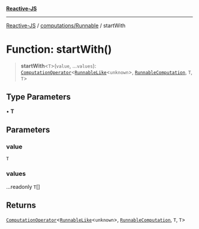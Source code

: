 [**Reactive-JS**](../../../README.md)

***

[Reactive-JS](../../../README.md) / [computations/Runnable](../README.md) / startWith

# Function: startWith()

> **startWith**\<`T`\>(`value`, ...`values`): [`ComputationOperator`](../../type-aliases/ComputationOperator.md)\<[`RunnableLike`](../../interfaces/RunnableLike.md)\<`unknown`\>, [`RunnableComputation`](../interfaces/RunnableComputation.md), `T`, `T`\>

## Type Parameters

• **T**

## Parameters

### value

`T`

### values

...readonly `T`[]

## Returns

[`ComputationOperator`](../../type-aliases/ComputationOperator.md)\<[`RunnableLike`](../../interfaces/RunnableLike.md)\<`unknown`\>, [`RunnableComputation`](../interfaces/RunnableComputation.md), `T`, `T`\>
